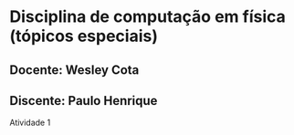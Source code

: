# Disciplina de computação em física (tópicos especiais)
## Docente: Wesley Cota
## Discente: Paulo Henrique


Atividade 1    
